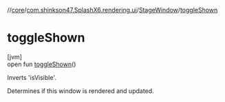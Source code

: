 //[core](../../../index.md)/[com.shinkson47.SplashX6.rendering.ui](../index.md)/[StageWindow](index.md)/[toggleShown](toggle-shown.md)

# toggleShown

[jvm]\
open fun [toggleShown](toggle-shown.md)()

Inverts 'isVisible'. 

 Determines if this window is rendered and updated.
